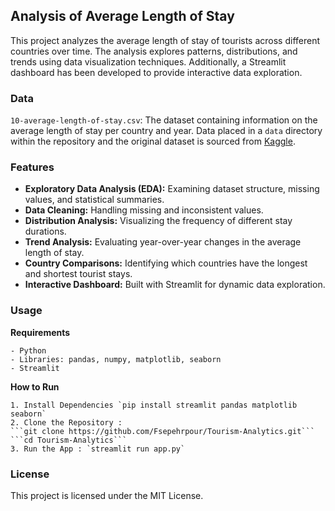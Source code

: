 ## Analysis of Average Length of Stay
This project analyzes the average length of stay of tourists across different countries over time. The analysis explores patterns, distributions, and trends using data visualization techniques.
Additionally, a Streamlit dashboard has been developed to provide interactive data exploration.

### Data
```10-average-length-of-stay.csv```: The dataset containing information on the average length of stay per country and year. Data placed in a `data` directory within the repository and the original dataset is sourced from [Kaggle](https://www.kaggle.com/datasets/imtkaggleteam/tourism).

### Features
- **Exploratory Data Analysis (EDA):** Examining dataset structure, missing values, and statistical summaries.
- **Data Cleaning:** Handling missing and inconsistent values.
- **Distribution Analysis:** Visualizing the frequency of different stay durations.
- **Trend Analysis:** Evaluating year-over-year changes in the average length of stay.
- **Country Comparisons:** Identifying which countries have the longest and shortest tourist stays.
- **Interactive Dashboard:** Built with Streamlit for dynamic data exploration.

### Usage

**Requirements**

    - Python
    - Libraries: pandas, numpy, matplotlib, seaborn
    - Streamlit

**How to Run**

    1. Install Dependencies `pip install streamlit pandas matplotlib seaborn`
    2. Clone the Repository :
    ```git clone https://github.com/Fsepehrpour/Tourism-Analytics.git```
    ```cd Tourism-Analytics```
    3. Run the App : `streamlit run app.py`


### License
This project is licensed under the MIT License.







